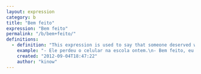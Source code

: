 ```yaml
---
layout: expression
category: b
title: "Bem feito"
expression: "Bem feito"
permalink: "/b/bem+feito/"
definitions:
  - definition: "This expression is used to say that someone deserved what happened to him."
    example: "- Ele perdeu o celular na escola ontem.\n- Bem feito, eu avisei pra n\u00e3o levar mais o celular. Escola n\u00e3o \u00e9 lugar de celular."
    created: "2012-09-04T18:47:22"
    author: "kinow"
---
```

